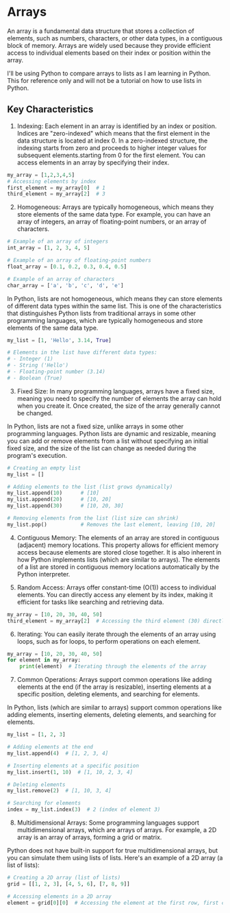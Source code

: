 # Arrays
An array is a fundamental data structure that stores a collection of elements, such as numbers, characters, or other data types, in a contiguous block of memory. Arrays are widely used because they provide efficient access to individual elements based on their index or position within the array.

I'll be using Python to compare arrays to lists as I am learning in Python. This for reference only and will not be a tutorial on how to use lists in Python.

## Key Characteristics
1. Indexing: Each element in an array is identified by an index or position. Indices are "zero-indexed" which means that the first element in the data structure is located at index 0. In a zero-indexed structure, the indexing starts from zero and proceeds to higher integer values for subsequent elements.starting from 0 for the first element. You can access elements in an array by specifying their index.

```Python
my_array = [1,2,3,4,5]
# Accessing elements by index
first_element = my_array[0]  # 1
third_element = my_array[2]  # 3
```

2. Homogeneous: Arrays are typically homogeneous, which means they store elements of the same data type. For example, you can have an array of integers, an array of floating-point numbers, or an array of characters.

```Python
# Example of an array of integers
int_array = [1, 2, 3, 4, 5]

# Example of an array of floating-point numbers
float_array = [0.1, 0.2, 0.3, 0.4, 0.5]

# Example of an array of characters
char_array = ['a', 'b', 'c', 'd', 'e']
```

In Python, lists are not homogeneous, which means they can store elements of different data types within the same list. This is one of the characteristics that distinguishes Python lists from traditional arrays in some other programming languages, which are typically homogeneous and store elements of the same data type.

```Python
my_list = [1, 'Hello', 3.14, True]

# Elements in the list have different data types:
# - Integer (1)
# - String ('Hello')
# - Floating-point number (3.14)
# - Boolean (True)
```

3. Fixed Size: In many programming languages, arrays have a fixed size, meaning you need to specify the number of elements the array can hold when you create it. Once created, the size of the array generally cannot be changed.

In Python, lists are not a fixed size, unlike arrays in some other programming languages. Python lists are dynamic and resizable, meaning you can add or remove elements from a list without specifying an initial fixed size, and the size of the list can change as needed during the program's execution.

```Python
# Creating an empty list
my_list = []

# Adding elements to the list (list grows dynamically)
my_list.append(10)      # [10]
my_list.append(20)      # [10, 20]
my_list.append(30)      # [10, 20, 30]

# Removing elements from the list (list size can shrink)
my_list.pop()           # Removes the last element, leaving [10, 20]
```

4. Contiguous Memory: The elements of an array are stored in contiguous (adjacent) memory locations. This property allows for efficient memory access because elements are stored close together. It is also inherent in how Python implements lists (which are similar to arrays). The elements of a list are stored in contiguous memory locations automatically by the Python interpreter.

5. Random Access: Arrays offer constant-time (O(1)) access to individual elements. You can directly access any element by its index, making it efficient for tasks like searching and retrieving data.

```Python
my_array = [10, 20, 30, 40, 50]
third_element = my_array[2]  # Accessing the third element (30) directly by index
```

6. Iterating: You can easily iterate through the elements of an array using loops, such as for loops, to perform operations on each element.

```Python
my_array = [10, 20, 30, 40, 50]
for element in my_array:
    print(element)  # Iterating through the elements of the array
```

7. Common Operations: Arrays support common operations like adding elements at the end (if the array is resizable), inserting elements at a specific position, deleting elements, and searching for elements.

In Python, lists (which are similar to arrays) support common operations like adding elements, inserting elements, deleting elements, and searching for elements.

```Python
my_list = [1, 2, 3]

# Adding elements at the end
my_list.append(4)  # [1, 2, 3, 4]

# Inserting elements at a specific position
my_list.insert(1, 10)  # [1, 10, 2, 3, 4]

# Deleting elements
my_list.remove(2)  # [1, 10, 3, 4]

# Searching for elements
index = my_list.index(3)  # 2 (index of element 3)
```

8. Multidimensional Arrays: Some programming languages support multidimensional arrays, which are arrays of arrays. For example, a 2D array is an array of arrays, forming a grid or matrix.

Python does not have built-in support for true multidimensional arrays, but you can simulate them using lists of lists. Here's an example of a 2D array (a list of lists):

```Python
# Creating a 2D array (list of lists)
grid = [[1, 2, 3], [4, 5, 6], [7, 8, 9]]

# Accessing elements in a 2D array
element = grid[0][0]  # Accessing the element at the first row, first column (1)
```